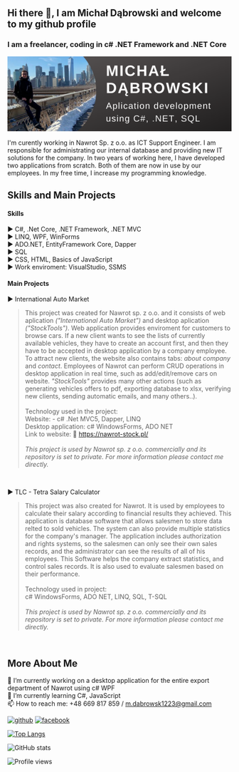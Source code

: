 ## Hi there 👋, I am Michał Dąbrowski and welcome to my github profile
### I am a freelancer, coding in c# .NET Framework and .NET Core

![I am a freelancer, coding in c# .NET Framework and Core](https://raw.githubusercontent.com/poldek1997/poldek1997/main/Micha%C5%82%20D%C4%85browski.png)

I'm curently working in Nawrot Sp. z o.o. as ICT Support Engineer. I am responsible for administrating our internal database and providing new IT solutions for the company. In two years of working here, I have developed two applications from scratch. Both of them are now in use by our employees. In my free time, I increase my programming knowledge.

## Skills and Main Projects

#### Skills<br/>
  ▶️ C#, .Net Core, .NET Framework, .NET MVC<br/>
  ▶️ LINQ, WPF, WinForms<br/>
  ▶️ ADO.NET, EntityFramework Core, Dapper<br/>
  ▶️ SQL<br/>
  ▶️ CSS, HTML, Basics of JavaScript<br/>
  ▶️ Work enviroment: VisualStudio, SSMS
  
#### Main Projects<br/>
  ▶️ International Auto Market<br/>
  >This project was created for Nawrot sp. z o.o. and it consists of web aplication *("International Auto Market")* and desktop aplication *("StockTools")*. Web application provides enviroment for customers to browse cars. If a new client wants to see the lists of currently available vehicles, they have to create an account first, and then they have to be accepted in desktop application by a company employee. To attract new clients, the website also contains tabs: *about company* and *contact*. Employees of Nawrot can perform CRUD operations in desktop application in real time, such as add/edit/remove cars on website. *"StockTools"* provides many other actions (such as generating vehicles offers to pdf, exporting database to xlsx, verifying new clients, sending automatic emails, and many others..). <br/><br/>
  >Technology used in the project:<br/> 
  >Website: - c# .Net MVC5, Dapper, LINQ<br/>
  >Desktop application: c# WindowsForms, ADO NET<br/>
  >Link to website: 🔗 https://nawrot-stock.pl/<br/><br/>
  >*This project is used by Nawrot sp. z o.o. commercially and its repository is set to private. For more information please contact me directly.*
<br/>

▶️ TLC - Tetra Salary Calculator<br/>  
   
> This project was also created for Nawrot. It is used by employees to calculate their salary according to financial results they achieved. This application is database software that allows salesmen to store data relted to sold vehicles. The system can also provide multiple statistics for the company's manager. The application includes authorization and rights systems, so the salesmen can only see their own sales records, and the administrator can see the results of all of his employees. This Software helps the company extract statistics, and control sales records. It is also used to evaluate salesmen based on their performance.<br/><br/>
  > Technology used in project:<br/>
  > c# WindowsForms, ADO NET, LINQ, SQL, T-SQL<br/><br/>
  > *This project is used by Nawrot sp. z o.o. commercially and its repository is set to private. For more information please contact me directly.*
  
  <br/>

## More About Me

🔭 I’m currently working on a desktop application for the entire export department of Nawrot using c# WPF <br/>
🌱 I’m currently learning C#, JavaScript <br/>
📫 How to reach me: +48 669 817 859 / m.dabrowsk1223@gmail.com <br/>


[<img src='https://cdn.jsdelivr.net/npm/simple-icons@3.0.1/icons/github.svg' alt='github' height='40'>](https://github.com/poldek1997)  [<img src='https://cdn.jsdelivr.net/npm/simple-icons@3.0.1/icons/facebook.svg' alt='facebook' height='40'>](https://www.facebook.com/100003146918942)  

[![Top Langs](https://github-readme-stats.vercel.app/api/top-langs/?username=poldek1997&count_private=true)](https://github.com/anuraghazra/github-readme-stats)

![GitHub stats](https://github-readme-stats.vercel.app/api?username=poldek1997&show_icons=true&count_private=true)  

![Profile views](https://gpvc.arturio.dev/poldek1997)  
